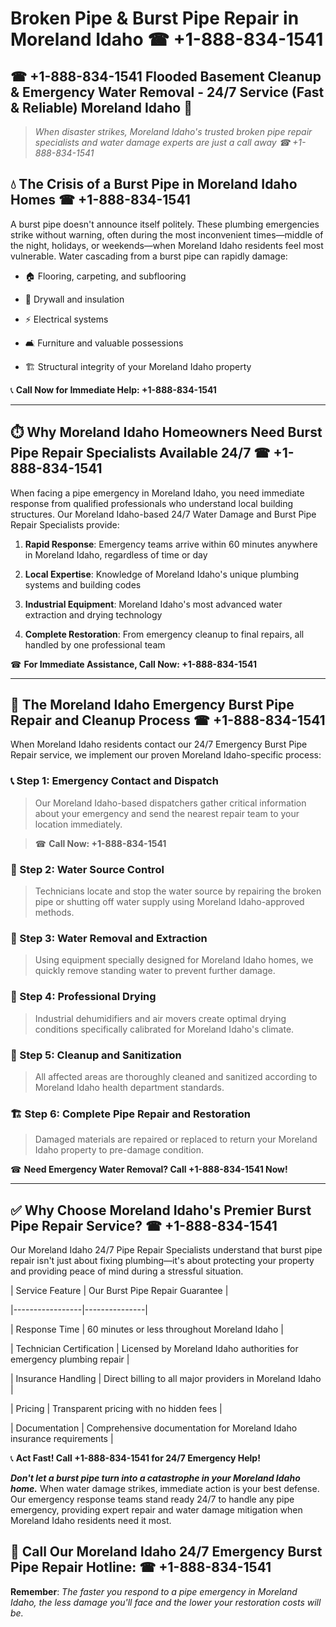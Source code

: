 # Broken Pipe & Burst Pipe Repair in Moreland Idaho ☎ +1-888-834-1541  
## ☎ +1-888-834-1541 Flooded Basement Cleanup & Emergency Water Removal - 24/7 Service (Fast & Reliable) Moreland Idaho 🚨  

> *When disaster strikes, Moreland Idaho's trusted broken pipe repair specialists and water damage experts are just a call away ☎ +1-888-834-1541*  

## 💧 The Crisis of a Burst Pipe in Moreland Idaho Homes ☎ +1-888-834-1541  

A burst pipe doesn't announce itself politely. These plumbing emergencies strike without warning, often during the most inconvenient times—middle of the night, holidays, or weekends—when Moreland Idaho residents feel most vulnerable. Water cascading from a burst pipe can rapidly damage:  

* 🏠 Flooring, carpeting, and subflooring  
* 🧱 Drywall and insulation  
* ⚡ Electrical systems  
* 🛋️ Furniture and valuable possessions  
* 🏗️ Structural integrity of your Moreland Idaho property  

📞 **Call Now for Immediate Help: +1-888-834-1541**  

---  

## ⏱️ Why Moreland Idaho Homeowners Need Burst Pipe Repair Specialists Available 24/7 ☎ +1-888-834-1541  

When facing a pipe emergency in Moreland Idaho, you need immediate response from qualified professionals who understand local building structures. Our Moreland Idaho-based 24/7 Water Damage and Burst Pipe Repair Specialists provide:  

1. **Rapid Response**: Emergency teams arrive within 60 minutes anywhere in Moreland Idaho, regardless of time or day  
2. **Local Expertise**: Knowledge of Moreland Idaho's unique plumbing systems and building codes  
3. **Industrial Equipment**: Moreland Idaho's most advanced water extraction and drying technology  
4. **Complete Restoration**: From emergency cleanup to final repairs, all handled by one professional team  

☎ **For Immediate Assistance, Call Now: +1-888-834-1541**  

---  

## 🔧 The Moreland Idaho Emergency Burst Pipe Repair and Cleanup Process ☎ +1-888-834-1541  

When Moreland Idaho residents contact our 24/7 Emergency Burst Pipe Repair service, we implement our proven Moreland Idaho-specific process:  

### 📞 Step 1: Emergency Contact and Dispatch  
> Our Moreland Idaho-based dispatchers gather critical information about your emergency and send the nearest repair team to your location immediately.  
> ☎ **Call Now: +1-888-834-1541**  

### 🚿 Step 2: Water Source Control  
> Technicians locate and stop the water source by repairing the broken pipe or shutting off water supply using Moreland Idaho-approved methods.  

### 🌊 Step 3: Water Removal and Extraction  
> Using equipment specially designed for Moreland Idaho homes, we quickly remove standing water to prevent further damage.  

### 💨 Step 4: Professional Drying  
> Industrial dehumidifiers and air movers create optimal drying conditions specifically calibrated for Moreland Idaho's climate.  

### 🧼 Step 5: Cleanup and Sanitization  
> All affected areas are thoroughly cleaned and sanitized according to Moreland Idaho health department standards.  

### 🏗️ Step 6: Complete Pipe Repair and Restoration  
> Damaged materials are repaired or replaced to return your Moreland Idaho property to pre-damage condition.  

☎ **Need Emergency Water Removal? Call +1-888-834-1541 Now!**  

---  

## ✅ Why Choose Moreland Idaho's Premier Burst Pipe Repair Service? ☎ +1-888-834-1541  

Our Moreland Idaho 24/7 Pipe Repair Specialists understand that burst pipe repair isn't just about fixing plumbing—it's about protecting your property and providing peace of mind during a stressful situation.  

| Service Feature | Our Burst Pipe Repair Guarantee |  
|-----------------|---------------|  
| Response Time | 60 minutes or less throughout Moreland Idaho |  
| Technician Certification | Licensed by Moreland Idaho authorities for emergency plumbing repair |  
| Insurance Handling | Direct billing to all major providers in Moreland Idaho |  
| Pricing | Transparent pricing with no hidden fees |  
| Documentation | Comprehensive documentation for Moreland Idaho insurance requirements |  

📞 **Act Fast! Call +1-888-834-1541 for 24/7 Emergency Help!**  

***Don't let a burst pipe turn into a catastrophe in your Moreland Idaho home.*** When water damage strikes, immediate action is your best defense. Our emergency response teams stand ready 24/7 to handle any pipe emergency, providing expert repair and water damage mitigation when Moreland Idaho residents need it most.  

## 📱 Call Our Moreland Idaho 24/7 Emergency Burst Pipe Repair Hotline: ☎ +1-888-834-1541  

**Remember**: *The faster you respond to a pipe emergency in Moreland Idaho, the less damage you'll face and the lower your restoration costs will be.*